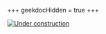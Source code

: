 +++
geekdocHidden = true
+++

[![Under construction](/images/under_construction.avif)](/images/under_construction.avif)